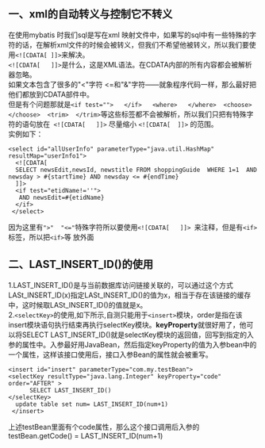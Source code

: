 ## 一、xml的自动转义与控制它不转义
在使用mybatis 时我们sql是写在xml 映射文件中，如果写的sql中有一些特殊的字符的话，在解析xml文件的时候会被转义，但我们不希望他被转义，所以我们要使用`<![CDATA[ ]]>`来解决。<br>
`<![CDATA[   ]]>`是什么，这是XML语法。在CDATA内部的所有内容都会被解析器忽略。<br>
如果文本包含了很多的"<"字符 <=和"&"字符——就象程序代码一样，那么最好把他们都放到CDATA部件中。<br>
但是有个问题那就是` <if test="">   </if>   <where>   </where>  <choose>  </choose>  <trim>  </trim> `等这些标签都不会被解析，所以我们只把有特殊字符的语句放在` <![CDATA[   ]]>`  尽量缩小 `<![CDATA[  ]]>` 的范围。<br>
实例如下：
```
<select id="allUserInfo" parameterType="java.util.HashMap" resultMap="userInfo1">  
  <![CDATA[  
  SELECT newsEdit,newsId, newstitle FROM shoppingGuide  WHERE 1=1  AND  newsday > #{startTime} AND newsday <= #{endTime}  
  ]]>  
  <if test="etidName!=''">  
   AND newsEdit=#{etidName}  
  </if>  
 </select>  
```
因为这里有` ">"  "<=" `特殊字符所以要使用`<![CDATA[   ]]> `来注释，但是有`<if> `标签，所以把`<if>`等 放外面

## 二、LAST_INSERT_ID()的使用
1.LAST_INSERT_ID()是与当前数据库访问链接关联的，可以通过这个方式LASt_INSERT_ID(x)指定LASt_INSERT_ID()的值为x，相当于存在该链接的缓存中，这时候取LASt_INSERT_ID()的值就是x。<br>
2.`<selectKey>`的使用,如下所示,自测只能用于`<insert>`模块，order是指在该insert模块语句执行结束再执行selectKey模块。**keyProperty**就很好用了，他可以将SELECT LAST_INSERT_ID()就是selectKey模块的返回值，回写到指定的入参的属性中。入参最好用JavaBean，然后指定keyProperty的值为入参bean中的一个属性，这样该接口使用后，接口入参Bean的属性就会被重写。

```
<insert id="insert" parameterType="com.my.testBean">
<selectKey resultType="java.lang.Integer" keyProperty="code" order="AFTER" >
      SELECT LAST_INSERT_ID()
</selectKey>
  update table set num= LAST_INSERT_ID(num+1)
 </insert>
```
上述testBean里面有个code属性，那么这个接口调用后入参的testBean.getCode() = LAST_INSERT_ID(num+1)
